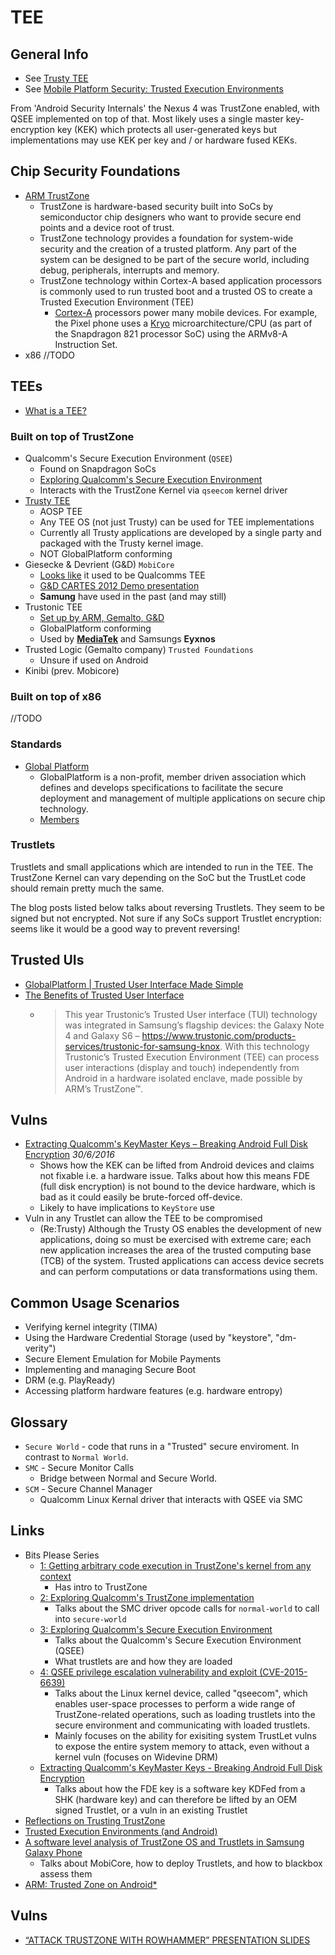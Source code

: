 # TEE

## General Info

- See [Trusty TEE](https://source.android.com/security/trusty/index.html)
- See [Mobile Platform Security: Trusted Execution Environments](http://asokan.org/asokan/Padova2014/tutorial-mobileplatsec.pdf)

From 'Android Security Internals' the Nexus 4 was TrustZone enabled, with QSEE implemented on top of that. Most likely uses a single master key-encryption key (KEK) which protects all user-generated keys but implementations may use KEK per key and / or hardware fused KEKs.

## Chip Security Foundations

- [ARM TrustZone](https://www.arm.com/products/security-on-arm/trustzone)
  - TrustZone is hardware-based security built into SoCs by semiconductor chip designers who want to provide secure end points and a device root of trust. 
  - TrustZone technology provides a foundation for system-wide security and the creation of a trusted platform. Any part of the system can be designed to be part of the secure world, including debug, peripherals, interrupts and memory.
  - TrustZone technology within Cortex-A based application processors is commonly used to run trusted boot and a trusted OS to create a Trusted Execution Environment (TEE)
    - [Cortex-A](https://www.arm.com/products/processors/cortex-a) processors power many mobile devices. For example, the Pixel phone uses a [Kryo](https://en.wikipedia.org/wiki/Kryo_(microarchitecture)) microarchitecture/CPU (as part of the Snapdragon 821 processor SoC) using the ARMv8-A Instruction Set. 
- x86 //TODO
  
## TEEs

- [What is a TEE?](https://www.globalplatform.org/mediaguidetee.asp)

### Built on top of TrustZone
   
- Qualcomm's Secure Execution Environment (`QSEE`)
  - Found on Snapdragon SoCs
  - [Exploring Qualcomm's Secure Execution Environment](http://bits-please.blogspot.co.uk/2016/04/exploring-qualcomms-secure-execution.html)
  - Interacts with the TrustZone Kernel via `qseecom` kernel driver
- [Trusty TEE](https://source.android.com/security/trusty/)
  - AOSP TEE
  - Any TEE OS (not just Trusty) can be used for TEE implementations
  - Currently all Trusty applications are developed by a single party and packaged with the Trusty kernel image.
  - NOT GlobalPlatform conforming
- Giesecke & Devrient (G&D) `MobiCore`
  - [Looks like](http://www.smartinsights.net/Secure-Transactions-News/ARM-Gemalto-and-G-D-launch-Trustonic-for-TEE) it used to be Qualcomms TEE
  - [G&D CARTES 2012 Demo presentation](https://www.gi-de.com/gd_media/media/documents/complementary_material/events_1/04_STE_CARTES__Demo_Presentation.pdf)
  - **Samung** have used in the past (and may still)
- Trustonic TEE 
  - [Set up by ARM, Gemalto, G&D](http://www.smartinsights.net/Secure-Transactions-News/ARM-Gemalto-and-G-D-launch-Trustonic-for-TEE)
  - GlobalPlatform conforming
  - Used by [**MediaTek**](https://www.trustonic.com/news/company/mediatek-licences-trustonic-trusted-execution-environment/) and Samsungs **Eyxnos**
- Trusted Logic (Gemalto company) `Trusted Foundations`
  - Unsure if used on Android
- Kinibi (prev. Mobicore)

### Built on top of x86

//TODO

### Standards

- [Global Platform](https://www.globalplatform.org/)
  - GlobalPlatform is a non-profit, member driven association which defines and develops specifications to facilitate the secure deployment and management of multiple applications on secure chip technology. 
  - [Members](https://www.globalplatform.org/membershipcurrentfull.asp)

### Trustlets

Trustlets and small applications which are intended to run in the TEE. The TrustZone Kernel  can vary depending on the SoC but the TrustLet code should remain pretty much the same. 

The blog posts listed below talks about reversing Trustlets. They seem to be signed but not encrypted. Not sure if any SoCs support Trustlet encryption: seems like it would be a good way to prevent reversing!

## Trusted UIs

- [GlobalPlatform | Trusted User Interface Made Simple](https://www.globalplatform.org/mediaguidetrustedui.asp)
- [The Benefits of Trusted User Interface](https://www.trustonic.com/news/blog/benefits-trusted-user-interface/)
  - > This year Trustonic’s Trusted User interface (TUI) technology was integrated in Samsung’s flagship devices: the Galaxy Note 4 and Galaxy S6 – https://www.trustonic.com/products-services/trustonic-for-samsung-knox.  With this technology Trustonic’s Trusted Execution Environment (TEE) can process user interactions (display and touch) independently from Android in a hardware isolated enclave, made possible by ARM’s TrustZone™. 

## Vulns

- [Extracting Qualcomm's KeyMaster Keys – Breaking Android Full Disk Encryption](https://news.ycombinator.com/item?id=12007923) _30/6/2016_
  - Shows how the KEK can be lifted from Android devices and claims not fixable i.e. a hardware issue. Talks about how this means FDE (full disk encryption) is not bound to the device hardware, which is bad as it could easily be brute-forced off-device. 
  - Likely to have implications to `KeyStore` use
- Vuln in any Trustlet can allow the TEE to be compromised
  - (Re:Trusty) Although the Trusty OS enables the development of new applications, doing so must be exercised with extreme care; each new application increases the area of the trusted computing base (TCB) of the system. Trusted applications can access device secrets and can perform computations or data transformations using them.
  
## Common Usage Scenarios

- Verifying kernel integrity (TIMA)
- Using the Hardware Credential Storage (used by "keystore", "dm-verity")
- Secure Element Emulation for Mobile Payments
- Implementing and managing Secure Boot
- DRM (e.g. PlayReady)
- Accessing platform hardware features (e.g. hardware entropy)

## Glossary 

- `Secure World` - code that runs in a "Trusted" secure enviroment. In contrast to `Normal World`.
- `SMC` - Secure Monitor Calls
  - Bridge between Normal and Secure World.
- `SCM` - Secure Channel Manager
  - Qualcomm Linux Kernal driver that interacts with QSEE via SMC

## Links

- Bits Please Series
  - [1: Getting arbitrary code execution in TrustZone's kernel from any context](http://bits-please.blogspot.co.uk/2015/03/getting-arbitrary-code-execution-in.html)
    - Has intro to TrustZone
  - [2: Exploring Qualcomm's TrustZone implementation](http://bits-please.blogspot.co.uk/2015/08/exploring-qualcomms-trustzone.html)
    - Talks about the SMC driver opcode calls for `normal-world` to call into `secure-world`
  - [3: Exploring Qualcomm's Secure Execution Environment](http://bits-please.blogspot.co.uk/2016/04/exploring-qualcomms-secure-execution.html)
    - Talks about the Qualcomm's Secure Execution Environment (QSEE)
    - What trustlets are and how they are loaded
  - [4: QSEE privilege escalation vulnerability and exploit (CVE-2015-6639)](http://bits-please.blogspot.co.uk/2016/05/qsee-privilege-escalation-vulnerability.html)
    - Talks about the Linux kernel device, called "qseecom", which enables user-space processes to perform a wide range of TrustZone-related operations, such as loading trustlets into the secure environment and communicating with loaded trustlets.
    - Mainly focuses on the ability for exisiting system TrustLet vulns to expose the entire system memory to attack, even without a kernel vuln (focuses on Widevine DRM)
  - [Extracting Qualcomm's KeyMaster Keys - Breaking Android Full Disk Encryption](http://bits-please.blogspot.co.uk/2016/06/extracting-qualcomms-keymaster-keys.html)
    - Talks about how the FDE key is a software key KDFed from a SHK (hardware key) and can therefore be lifted by an OEM signed Trustlet, or a vuln in an existing Trustlet
- [Reflections on Trusting TrustZone](https://www.blackhat.com/docs/us-14/materials/us-14-Rosenberg-Reflections-on-Trusting-TrustZone.pdf)
- [Trusted Execution Environments (and Android)](https://usmile.at/sites/default/files/androidsecuritysymposium/presentations2015/Ekberg_AndroidAndTrustedExecutionEnvironments.pdf)
- [A software level analysis of TrustZone OS and Trustlets in Samsung Galaxy Phone](https://sensepost.com/blog/2013/a-software-level-analysis-of-trustzone-os-and-trustlets-in-samsung-galaxy-phone/)
  - Talks about MobiCore, how to deploy Trustlets, and how to blackbox assess them
- [ARM: Trusted Zone on Android\*](https://www.slideshare.net/lekaha/arm-trusted-zone-on-android)  

## Vulns

- [“ATTACK TRUSTZONE WITH ROWHAMMER” PRESENTATION SLIDES](http://www.eshard.com/2017/04/20/download-attack-trustzone-with-rowhammer-presentation-slides/)
